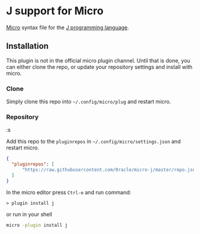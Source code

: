# J support for Micro

[Micro](https://micro-editor.github.io/) syntax file for the [J programming language](https://www.jsoftware.com/).

## Installation

This plugin is not in the official micro plugin channel.
Until that is done, you can either clone the repo, or update your repository settings and install with micro.

### Clone

Simply clone this repo into `~/.config/micro/plug` and restart micro.

### Repository
:s

Add this repo to the `pluginrepos` in `~/.config/micro/settings.json` and restart micro.

```json
{
  "pluginrepos": [
      "https://raw.githubusercontent.com/0racle/micro-j/master/repo.json"
  ]
}
```

In the micro editor press `Ctrl-e` and run command:

```
> plugin install j
```

or run in your shell

```sh
micro -plugin install j
```
